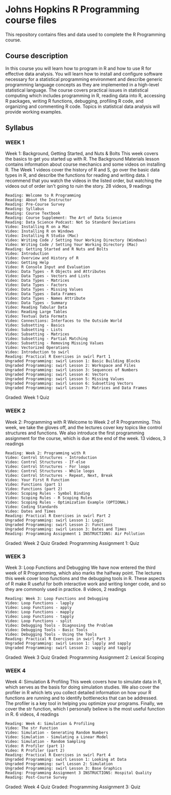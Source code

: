 # Johns Hopkins R Programming course files

This repository contains files and data used to complete the R Programming course.

## Course description
In this course you will learn how to program in R and how to use R for effective data analysis. You will learn how to install and configure software necessary for a statistical programming environment and describe generic programming language concepts as they are implemented in a high-level statistical language. The course covers practical issues in statistical computing which includes programming in R, reading data into R, accessing R packages, writing R functions, debugging, profiling R code, and organizing and commenting R code. Topics in statistical data analysis will provide working examples.

## Syllabus
### WEEK 1
Week 1: Background, Getting Started, and Nuts & Bolts
This week covers the basics to get you started up with R. The Background Materials lesson contains information about course mechanics and some videos on installing R. The Week 1 videos cover the history of R and S, go over the basic data types in R, and describe the functions for reading and writing data. I recommend that you watch the videos in the listed order, but watching the videos out of order isn't going to ruin the story.
28 videos, 9 readings

    Reading: Welcome to R Programming
    Reading: About the Instructor
    Reading: Pre-Course Survey
    Reading: Syllabus
    Reading: Course Textbook
    Reading: Course Supplement: The Art of Data Science
    Reading: Data Science Podcast: Not So Standard Deviations
    Video: Installing R on a Mac
    Video: Installing R on Windows
    Video: Installing R Studio (Mac)
    Video: Writing Code / Setting Your Working Directory (Windows)
    Video: Writing Code / Setting Your Working Directory (Mac)
    Reading: Getting Started and R Nuts and Bolts
    Video: Introduction
    Video: Overview and History of R
    Video: Getting Help
    Video: R Console Input and Evaluation
    Video: Data Types - R Objects and Attributes
    Video: Data Types - Vectors and Lists
    Video: Data Types - Matrices
    Video: Data Types - Factors
    Video: Data Types - Missing Values
    Video: Data Types - Data Frames
    Video: Data Types - Names Attribute
    Video: Data Types - Summary
    Video: Reading Tabular Data
    Video: Reading Large Tables
    Video: Textual Data Formats
    Video: Connections: Interfaces to the Outside World
    Video: Subsetting - Basics
    Video: Subsetting - Lists
    Video: Subsetting - Matrices
    Video: Subsetting - Partial Matching
    Video: Subsetting - Removing Missing Values
    Video: Vectorized Operations
    Video: Introduction to swirl
    Reading: Practical R Exercises in swirl Part 1
    Ungraded Programming: swirl Lesson 1: Basic Building Blocks
    Ungraded Programming: swirl Lesson 2: Workspace and Files
    Ungraded Programming: swirl Lesson 3: Sequences of Numbers
    Ungraded Programming: swirl Lesson 4: Vectors
    Ungraded Programming: swirl Lesson 5: Missing Values
    Ungraded Programming: swirl Lesson 6: Subsetting Vectors
    Ungraded Programming: swirl Lesson 7: Matrices and Data Frames

Graded: Week 1 Quiz


### WEEK 2
Week 2: Programming with R
Welcome to Week 2 of R Programming. This week, we take the gloves off, and the lectures cover key topics like control structures and functions. We also introduce the first programming assignment for the course, which is due at the end of the week.
13 videos, 3 readings

    Reading: Week 2: Programming with R
    Video: Control Structures - Introduction
    Video: Control Structures - If-else
    Video: Control Structures - For loops
    Video: Control Structures - While loops
    Video: Control Structures - Repeat, Next, Break
    Video: Your First R Function
    Video: Functions (part 1)
    Video: Functions (part 2)
    Video: Scoping Rules - Symbol Binding
    Video: Scoping Rules - R Scoping Rules
    Video: Scoping Rules - Optimization Example (OPTIONAL)
    Video: Coding Standards
    Video: Dates and Times
    Reading: Practical R Exercises in swirl Part 2
    Ungraded Programming: swirl Lesson 1: Logic
    Ungraded Programming: swirl Lesson 2: Functions
    Ungraded Programming: swirl Lesson 3: Dates and Times
    Reading: Programming Assignment 1 INSTRUCTIONS: Air Pollution

Graded: Week 2 Quiz
Graded: Programming Assignment 1: Quiz


### WEEK 3
Week 3: Loop Functions and Debugging
We have now entered the third week of R Programming, which also marks the halfway point. The lectures this week cover loop functions and the debugging tools in R. These aspects of R make R useful for both interactive work and writing longer code, and so they are commonly used in practice.
8 videos, 2 readings

    Reading: Week 3: Loop Functions and Debugging
    Video: Loop Functions - lapply
    Video: Loop Functions - apply
    Video: Loop Functions - mapply
    Video: Loop Functions - tapply
    Video: Loop Functions - split
    Video: Debugging Tools - Diagnosing the Problem
    Video: Debugging Tools - Basic Tools
    Video: Debugging Tools - Using the Tools
    Reading: Practical R Exercises in swirl Part 3
    Ungraded Programming: swirl Lesson 1: lapply and sapply
    Ungraded Programming: swirl Lesson 2: vapply and tapply

Graded: Week 3 Quiz
Graded: Programming Assignment 2: Lexical Scoping


### WEEK 4
Week 4: Simulation & Profiling
This week covers how to simulate data in R, which serves as the basis for doing simulation studies. We also cover the profiler in R which lets you collect detailed information on how your R functions are running and to identify bottlenecks that can be addressed. The profiler is a key tool in helping you optimize your programs. Finally, we cover the str function, which I personally believe is the most useful function in R.
6 videos, 4 readings

    Reading: Week 4: Simulation & Profiling
    Video: The str Function
    Video: Simulation - Generating Random Numbers
    Video: Simulation - Simulating a Linear Model
    Video: Simulation - Random Sampling
    Video: R Profiler (part 1)
    Video: R Profiler (part 2)
    Reading: Practical R Exercises in swirl Part 4
    Ungraded Programming: swirl Lesson 1: Looking at Data
    Ungraded Programming: swrl Lesson 2: Simulation
    Ungraded Programming: swirl Lesson 3: Base Graphics
    Reading: Programming Assignment 3 INSTRUCTIONS: Hospital Quality
    Reading: Post-Course Survey

Graded: Week 4 Quiz
Graded: Programming Assignment 3: Quiz